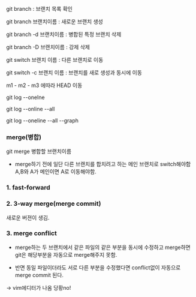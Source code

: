 git branch : 브랜치 목록 확인

git branch 브랜치이름 : 새로운 브랜치 생성

git branch -d 브랜치이름 : 병합된 특정 브랜치 삭제

git branch -D 브랜치이름 : 강제 삭제

git switch 브랜치 이름 : 다른 브랜치로 이동

git switch -c 브랜치 이름 : 브랜치를 새로 생성과 동시에 이동

m1 - m2 - m3 에따라 HEAD 이동

git log --onelne

git log --online --all

git log --oneline --all --graph

### merge(병합)

git merge 병합할 브랜치이름

* merge하기 전에 일단 다른 브랜치를 합치려고 하는 메인 브랜치로 switch해야함 A,B와 A가 메인이면 A로 이동해야함.

### 1. fast-forward

### 2. 3-way merge(merge commit)

새로운 버젼이 생김.

### 3. merge conflict

* merge하는 두 브랜치에서 같은 파일의 같은 부분을 동시에 수정하고 merge하면 git은 해당부분을 자동으로 merge해주지 못함.

* 반면 동일 파일이더라도 서로 다른 부분을 수정했다면 conflict없이 자동으로 merge commit 된다.

-> vim에디터가 나옴 당황no!


